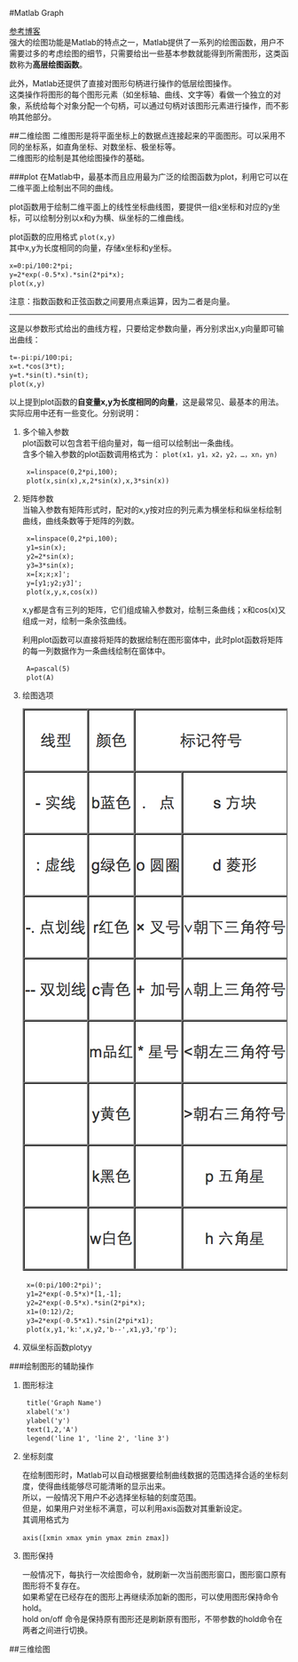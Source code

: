 #Matlab Graph

[参考博客](http://blog.csdn.net/wangcj625/article/details/6287735)    
强大的绘图功能是Matlab的特点之一，Matlab提供了一系列的绘图函数，用户不需要过多的考虑绘图的细节，只需要给出一些基本参数就能得到所需图形，这类函数称为**高层绘图函数**。     

此外，Matlab还提供了直接对图形句柄进行操作的低层绘图操作。    
这类操作将图形的每个图形元素（如坐标轴、曲线、文字等）看做一个独立的对象，系统给每个对象分配一个句柄，可以通过句柄对该图形元素进行操作，而不影响其他部分。

##二维绘图
二维图形是将平面坐标上的数据点连接起来的平面图形。可以采用不同的坐标系，如直角坐标、对数坐标、极坐标等。     
二维图形的绘制是其他绘图操作的基础。    

###plot
在Matlab中，最基本而且应用最为广泛的绘图函数为plot，利用它可以在二维平面上绘制出不同的曲线。

plot函数用于绘制二维平面上的线性坐标曲线图，要提供一组x坐标和对应的y坐标，可以绘制分别以x和y为横、纵坐标的二维曲线。 
   
plot函数的应用格式    `plot(x,y)`   
 其中x,y为长度相同的向量，存储x坐标和y坐标。
 	
 	x=0:pi/100:2*pi;
	y=2*exp(-0.5*x).*sin(2*pi*x);
	plot(x,y)
	
注意：指数函数和正弦函数之间要用点乘运算，因为二者是向量。

----
这是以参数形式给出的曲线方程，只要给定参数向量，再分别求出x,y向量即可输出曲线：

	t=-pi:pi/100:pi;
	x=t.*cos(3*t);
	y=t.*sin(t).*sin(t);
	plot(x,y)

以上提到plot函数的**自变量x,y为长度相同的向量**，这是最常见、最基本的用法。    
实际应用中还有一些变化。分别说明：

1. 多个输入参数     
	plot函数可以包含若干组向量对，每一组可以绘制出一条曲线。     
	含多个输入参数的plot函数调用格式为：
	`plot(x1，y1，x2，y2，…，xn，yn)`    
	
		x=linspace(0,2*pi,100);
		plot(x,sin(x),x,2*sin(x),x,3*sin(x))
		
2. 矩阵参数     
	当输入参数有矩阵形式时，配对的x,y按对应的列元素为横坐标和纵坐标绘制曲线，曲线条数等于矩阵的列数。

		x=linspace(0,2*pi,100);
		y1=sin(x);
		y2=2*sin(x);
		y3=3*sin(x);
		x=[x;x;x]';
		y=[y1;y2;y3]';
		plot(x,y,x,cos(x))

	x,y都是含有三列的矩阵，它们组成输入参数对，绘制三条曲线；x和cos(x)又组成一对，绘制一条余弦曲线。
	
	利用plot函数可以直接将矩阵的数据绘制在图形窗体中，此时plot函数将矩阵的每一列数据作为一条曲线绘制在窗体中。
		
		A=pascal(5)
		plot(A)
	
3. 绘图选项

	![plot绘图选项](plot绘图选项.png)
	
		x=(0:pi/100:2*pi)';
		y1=2*exp(-0.5*x)*[1,-1];
		y2=2*exp(-0.5*x).*sin(2*pi*x);
		x1=(0:12)/2;
		y3=2*exp(-0.5*x1).*sin(2*pi*x1);
		plot(x,y1,'k:',x,y2,'b--',x1,y3,'rp');
4. 双纵坐标函数plotyy

###绘制图形的辅助操作

1. 图形标注
	
		title('Graph Name')
		xlabel('x')
		ylabel('y')
		text(1,2,'A')
		legend('line 1', 'line 2', 'line 3')
2. 坐标刻度

	在绘制图形时，Matlab可以自动根据要绘制曲线数据的范围选择合适的坐标刻度，使得曲线能够尽可能清晰的显示出来。     
所以，一般情况下用户不必选择坐标轴的刻度范围。    
但是，如果用户对坐标不满意，可以利用axis函数对其重新设定。    
其调用格式为
	
	`axis([xmin xmax ymin ymax zmin zmax])`   
3. 图形保持

	一般情况下，每执行一次绘图命令，就刷新一次当前图形窗口，图形窗口原有图形将不复存在。   
如果希望在已经存在的图形上再继续添加新的图形，可以使用图形保持命令hold。    
hold on/off 命令是保持原有图形还是刷新原有图形，不带参数的hold命令在两者之间进行切换。


##三维绘图


